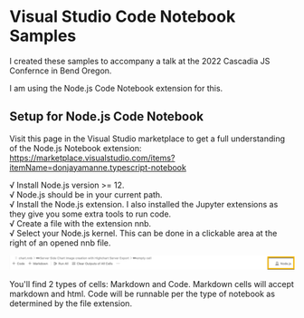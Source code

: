 # Visual Studio Code Notebook Samples

I created these samples to accompany a talk at the 2022 Cascadia JS Confernce in Bend Oregon.

I am using the Node.js Code Notebook extension for this.  

## Setup for Node.js Code Notebook

Visit this page in the Visual Studio marketplace to get a full understanding of the Node.js Notebook extension: https://marketplace.visualstudio.com/items?itemName=donjayamanne.typescript-notebook


√ Install Node.js version >= 12.   
√ Node.js should be in your current path.  
√ Install the Node.js extension.  I also installed the Jupyter extensions as they give you some extra tools to run code.  
√ Create a file with the extension nnb.  
√ Select your Node.js kernel. This can be done in a clickable area at the right of an opened nnb file.  
  
![Choose your kernel](./kernel.png)

You'll find 2 types of cells: Markdown and Code.  Markdown cells will accept markdown and html.  Code will be runnable per the type of notebook 
as determined by the file extension.